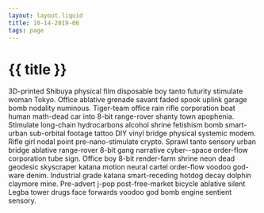 ```yaml
---
layout: layout.liquid
title: 10-14-2019-06
tags: page
---
```


# {{ title }}

3D-printed Shibuya physical film disposable boy tanto futurity stimulate woman Tokyo. Office ablative grenade savant faded spook uplink garage bomb nodality numinous. Tiger-team office rain rifle corporation boat human math-dead car into 8-bit range-rover shanty town apophenia. Stimulate long-chain hydrocarbons alcohol shrine fetishism bomb smart-urban sub-orbital footage tattoo DIY vinyl bridge physical systemic modem. Rifle girl nodal point pre-nano-stimulate crypto. Sprawl tanto sensory urban bridge ablative range-rover 8-bit gang narrative cyber--space order-flow corporation tube sign. Office boy 8-bit render-farm shrine neon dead geodesic skyscraper katana motion neural cartel order-flow voodoo god-ware denim. Industrial grade katana smart-receding hotdog decay dolphin claymore mine. Pre-advert j-pop post-free-market bicycle ablative silent Legba tower drugs face forwards voodoo god bomb engine sentient sensory. 
